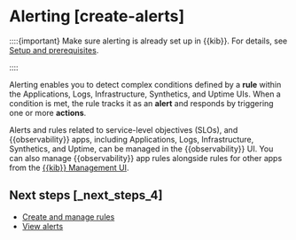 # Alerting [create-alerts]

::::{important} 
Make sure alerting is already set up in {{kib}}. For details, see [Setup and prerequisites](../../../explore-analyze/alerts-cases/alerts/alerting-setup.md).

::::


Alerting enables you to detect complex conditions defined by a **rule** within the Applications, Logs, Infrastructure, Synthetics, and Uptime UIs. When a condition is met, the rule tracks it as an **alert** and responds by triggering one or more **actions**.

Alerts and rules related to service-level objectives (SLOs), and {{observability}} apps, including Applications, Logs, Infrastructure, Synthetics, and Uptime, can be managed in the {{observability}} UI. You can also manage {{observability}} app rules alongside rules for other apps from the [{{kib}} Management UI](../../../explore-analyze/alerts-cases/alerts/create-manage-rules.md).


## Next steps [_next_steps_4] 

* [Create and manage rules](../../../solutions/observability/incident-management/create-manage-rules.md)
* [View alerts](../../../solutions/observability/incident-management/view-alerts.md)




